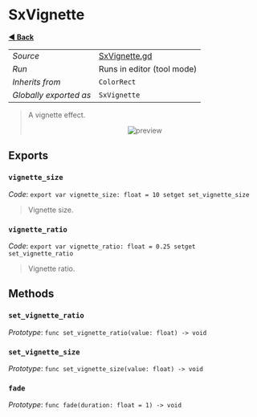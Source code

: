 # SxVignette

**[◀️ Back](../readme.md)**

|    |     |
|----|-----|
|*Source*|[SxVignette.gd](../../../../../nodes/fx/screen-effects/SxVignette/SxVignette.gd)|
|*Run*|Runs in editor (tool mode)|
|*Inherits from*|`ColorRect`|
|*Globally exported as*|`SxVignette`|

> A vignette effect.  
>   
> <p align="center">  
>     <img src="../../../../images/nodes/SxVignette.gif" alt="preview" />  
> </p>  
## Exports

### `vignette_size`

*Code*: `export var vignette_size: float = 10 setget set_vignette_size`

> Vignette size.  
### `vignette_ratio`

*Code*: `export var vignette_ratio: float = 0.25 setget set_vignette_ratio`

> Vignette ratio.  
## Methods

### `set_vignette_ratio`

*Prototype*: `func set_vignette_ratio(value: float) -> void`

### `set_vignette_size`

*Prototype*: `func set_vignette_size(value: float) -> void`

### `fade`

*Prototype*: `func fade(duration: float = 1) -> void`

